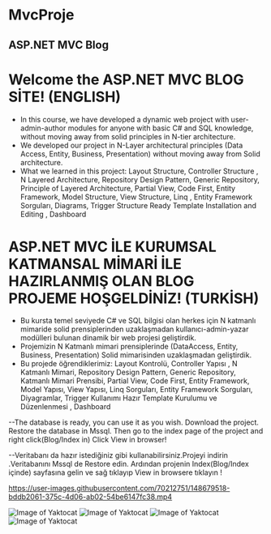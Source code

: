 # MvcProje
## ASP.NET MVC Blog

# Welcome the ASP.NET  MVC BLOG SİTE! (ENGLISH)
- In this course, we have developed a dynamic web project with user-admin-author modules for anyone with basic C# and SQL knowledge, without moving away from solid principles in N-tier architecture.
- We developed our project in N-Layer architectural principles (Data Access, Entity, Business, Presentation) without moving away from Solid architecture.
- What we learned in this project:
Layout Structure, Controller Structure , N Layered Architecture, Repository Design Pattern, Generic Repository, Principle of Layered Architecture, Partial View,
Code First, Entity Framework,  Model Structure, View Structure,  Linq , Entity Framework Sorguları, Diagrams, Trigger Structure
Ready Template Installation and Editing , Dashboard



# ASP.NET MVC İLE KURUMSAL KATMANSAL MİMARİ İLE HAZIRLANMIŞ OLAN BLOG PROJEME HOŞGELDİNİZ! (TURKİSH)
- Bu kursta temel seviyede C# ve SQL bilgisi olan herkes için N katmanlı mimaride solid prensiplerinden uzaklaşmadan kullanıcı-admin-yazar modülleri bulunan dinamik bir web projesi geliştirdik.
- Projemizin N Katmanlı mimari prensiplerinde (DataAccess, Entity, Business, Presentation) Solid mimarisinden uzaklaşmadan geliştirdik.
- Bu projede öğrendiklerimiz:
Layout Kontrolü, Controller Yapısı , N Katmanlı Mimari, Repository Design Pattern, Generic Repository, Katmanlı Mimari Prensibi, Partial View,
Code First, Entity Framework,  Model Yapısı, View Yapısı,  Linq Sorguları, Entity Framework Sorguları, Diyagramlar, Trigger Kullanımı
Hazır Template Kurulumu ve Düzenlenmesi , Dashboard

--The database is ready, you can use it as you wish. Download the project. Restore the database in Mssql. 
Then go to the index page of the project and right click(Blog/Index in) 
Click View in browser!

--Veritabanı da hazır istediğiniz gibi kullanabilirsiniz.Projeyi indirin .Veritabanını Mssql de Restore edin. Ardından projenin Index(Blog/Index içinde) sayfasına gelin ve sağ tıklayıp 
View in browsere tıklayın !


https://user-images.githubusercontent.com/70212751/148679518-bddb2061-375c-4d06-ab02-54be6147fc38.mp4

![Image of Yaktocat](https://i.hizliresim.com/i3j1o9p.jpg) 
![Image of Yaktocat](https://i.hizliresim.com/ez2dbzf.jpg)
![Image of Yaktocat](https://i.hizliresim.com/jc3qi87.jpg)
![Image of Yaktocat](https://i.hizliresim.com/aptm2pp.jpg)


